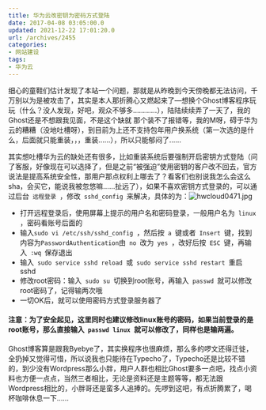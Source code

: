 ```yaml
---
title: 华为云改密钥为密码方式登陆
date: 2017-04-08 03:05:00.0
updated: 2021-12-22 17:01:20.0
url: /archives/2455
categories: 
- 网站建设
tags: 
- 华为云
---
```


<p>细心的童鞋们估计发现了本站一个问题，那就是从昨晚到今天傍晚都无法访问，千万别以为是被攻击了，其实是本人那折腾心又燃起来了—想换个Ghost博客程序玩玩（什么？没人发现，好吧，观众不够多…………），陆陆续续弄了一天了，我的Ghost还是不想跟我见面，不是这个缺就 那个装不了报错等，我的M呀，碍于华为云的糟糟（没地吐槽呀），到目前为上还不支持包年用户换系统（第一次选的是什么，后面就只能重装，，，重装……），所以只能郁闷了……</p><p>其实想吐槽华为云的缺处还有很多，比如重装系统后要强制开启密钥方式登陆（问了客服，好像现在可以选择了，但是之前“被强迫”使用密钥的客户改不回去，官方说法是提高系统安全性，那用户那点权利上哪去了？看客们也别说我怎么会这么sha，会买它，能说我被忽悠嘛……扯远了），如果不喜欢密钥方式登录的，可以通过后台<code> 远程登录 </code>，修改<code> sshd_config </code>来解决，具体的为：<img src="https://cdn.uu126.cn/usr/uploads/2017/04/2214865385.jpg#shadow=true" alt="hwcloud0471.jpg" title="hwcloud0471.jpg"></p><ul><li>打开远程登录后，使用屏幕上提示的用户名和密码登录，一般用户名为<code> linux </code>，密码看账号后面的</li><li>输入<code>sudo vi /etc/ssh/sshd_config </code>，然后按<code> a </code>键或者<code> Insert </code>键，找到内容为<code>PasswordAuthentication</code>由<code> no </code>改为<code> yes </code>，改好后按<code> ESC </code>键，再输入<code> :wq </code>保存退出</li><li>输入<code> sudo service sshd reload </code>或<code> sudo service sshd restart </code>重启sshd</li><li>修改root密码：输入<code> sudo su </code>切换到root账号，再输入<code> passwd </code>就可以修改root密码了，记得输两次哦</li><li>一切OK后，就可以使用密码方式登录服务器了</li></ul><h4>注意：为了安全起见，这里同时也建议修改linux账号的密码，如果当前登录的是root账号，那么直接输入<code> passwd linux </code>就可以修改了，同样也是输两遍。</h4><p>Ghost博客算是跟我Byebye了，其实换程序也很麻烦，那么多的啰文还得迁徙，全扔掉又觉得可惜，所以说我也只能待在Typecho了，Typecho还是比较不错的，到少没有Wordpress那么小胖，用户人群也相比Ghost要多一点吧，找点小资料也方便一点点，当然三者相比，无论是资料还是主题等等，都无法跟Wordpress相比的，小胖哥还是蛮多人追捧的。先啰到这吧，有点折腾累了，喝杯咖啡休息一下……</p>